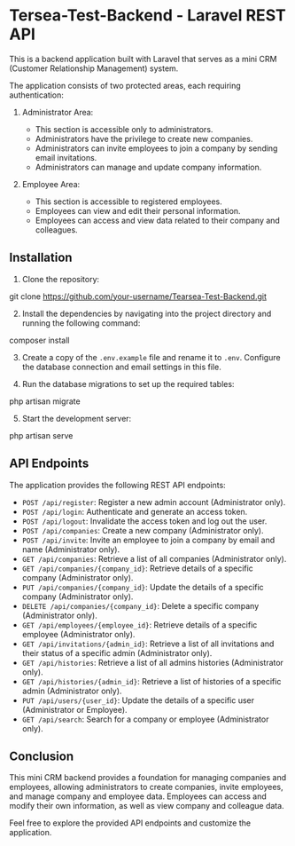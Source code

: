 # Tersea-Test-Backend - Laravel REST API

This is a backend application built with Laravel that serves as a mini CRM (Customer Relationship Management) system.

The application consists of two protected areas, each requiring authentication:

1. Administrator Area:

    - This section is accessible only to administrators.
    - Administrators have the privilege to create new companies.
    - Administrators can invite employees to join a company by sending email invitations.
    - Administrators can manage and update company information.

2. Employee Area:
    - This section is accessible to registered employees.
    - Employees can view and edit their personal information.
    - Employees can access and view data related to their company and colleagues.

## Installation

1. Clone the repository:

git clone https://github.com/your-username/Tearsea-Test-Backend.git

2. Install the dependencies by navigating into the project directory and running the following command:

composer install

3. Create a copy of the `.env.example` file and rename it to `.env`. Configure the database connection and email settings in this file.

4. Run the database migrations to set up the required tables:

php artisan migrate

5. Start the development server:

php artisan serve

## API Endpoints

The application provides the following REST API endpoints:

-   `POST /api/register`: Register a new admin account (Administrator only).
-   `POST /api/login`: Authenticate and generate an access token.
-   `POST /api/logout`: Invalidate the access token and log out the user.
-   `POST /api/companies`: Create a new company (Administrator only).
-   `POST /api/invite`: Invite an employee to join a company by email and name (Administrator only).
-   `GET /api/companies`: Retrieve a list of all companies (Administrator only).
-   `GET /api/companies/{company_id}`: Retrieve details of a specific company (Administrator only).
-   `PUT /api/companies/{company_id}`: Update the details of a specific company (Administrator only).
-   `DELETE /api/companies/{company_id}`: Delete a specific company (Administrator only).
-   `GET /api/employees/{employee_id}`: Retrieve details of a specific employee (Administrator only).
-   `GET /api/invitations/{admin_id}`: Retrieve a list of all invitations and their status of a specific admin (Administrator only).
-   `GET /api/histories`: Retrieve a list of all admins histories (Administrator only).
-   `GET /api/histories/{admin_id}`: Retrieve a list of histories of a specific admin (Administrator only).
-   `PUT /api/users/{user_id}`: Update the details of a specific user (Administrator or Employee).
-   `GET /api/search`: Search for a company or employee (Administrator only).

## Conclusion

This mini CRM backend provides a foundation for managing companies and employees, allowing administrators to create companies, invite employees, and manage company and employee data. Employees can access and modify their own information, as well as view company and colleague data.

Feel free to explore the provided API endpoints and customize the application.
